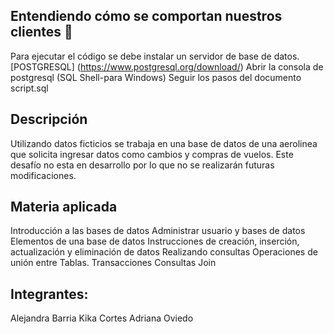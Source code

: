 ## Entendiendo cómo se comportan nuestros clientes 📃
Para ejecutar el código se debe instalar un servidor de base de datos. [POSTGRESQL] (https://www.postgresql.org/download/) Abrir la consola de postgresql (SQL Shell-para Windows) Seguir los pasos del documento script.sql

## Descripción
Utilizando datos ficticios se trabaja en una base de datos de una aerolinea que solicita ingresar datos como cambios y compras de vuelos. Este desafío no esta en desarrollo por lo que no se realizarán futuras modificaciones.

## Materia aplicada
Introducción a las bases de datos
Administrar usuario y bases de datos
Elementos de una base de datos
Instrucciones de creación, inserción, actualización y eliminación de datos
Realizando consultas
Operaciones de unión entre Tablas.
Transacciones
Consultas Join

## Integrantes:
Alejandra Barria
Kika Cortes
Adriana Oviedo
